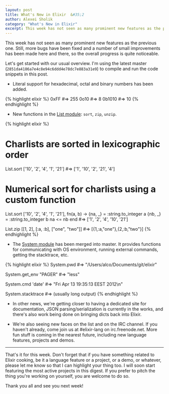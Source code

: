 ```yaml
---
layout: post
title: What's New in Elixir  &#35;2
author: Alexei Sholik
category: "What's New in Elixir"
excerpt: This week has not seen as many prominent new features as the previous one. Still, more bugs have been fixed and a number of small improvements has been made here and there, so the overall progress is quite noticeable.
---
```

This week has not seen as many prominent new features as the previous one. Still, more bugs have been fixed and a number of small improvements has been made here and there, so the overall progress is quite noticeable.

Let's get started with our usual overview. I'm using the latest master (`2851da4186a7e4c8e94c6ddd4e78dc7e883a31e9`) to compile and run the code snippets in this post.

* Literal support for hexadecimal, octal and binary numbers has been added.

{% highlight elixir %}
0xFF    #=> 255
0o10    #=> 8
0b1010  #=> 10
{% endhighlight %}

* New functions in the [List module](https://github.com/elixir-lang/elixir/blob/master/lib/list.ex): `sort`, `zip`, `unzip`.

{% highlight elixir %}
# Charlists are sorted in lexicographic order
List.sort ['10', '2', '4', '1', '21']
#=> ['1', '10', '2', '21', '4']

# Numerical sort for charlists using a custom function
List.sort ['10', '2', '4', '1', '21'], fn(a, b) ->
  {na, _} = :string.to_integer a
  {nb, _} = :string.to_integer b
  na <= nb
end
#=> ['1', '2', '4', '10', '21']

List.zip [[1, 2], [:a, :b], ["one", "two"]]
#=> [{1,:a,"one"},{2,:b,"two"}]
{% endhighlight %}

* The [System module](https://github.com/elixir-lang/elixir/blob/master/lib/system.ex) has been merged into master. It provides functions for communicating with OS environment, running external commands, getting the stacktrace, etc.

{% highlight elixir %}
System.pwd
#=> "/Users/alco/Documents/git/elixir"

System.get_env "PAGER"
#=> "less"

System.cmd 'date'
#=> "Fri Apr 13 19:35:13 EEST 2012\n"

System.stacktrace
#=> (usually long output)
{% endhighlight %}

* In other news, we're getting closer to having a dedicated site for documentation, JSON parsing/serialization is currently in the works, and there's also work being done on bringing dicts back into Elixir.

* We're also seeing new faces on the list and on the IRC channel. If you haven't already, come join us at #elixir-lang on irc.freenode.net. More fun stuff is coming in the nearest future, including new language features, projects and demos.

---

That's it for this week. Don't forget that if you have something related to Elixir cooking, be it a language feature or a project, or a demo, or whatever, please let me know so that I can highlight your thing too. I will soon start featuring the most active projects in this digest. If you prefer to pitch the thing you're working on yourself, you are welcome to do so.

Thank you all and see you next week!
